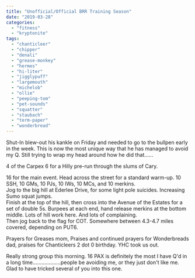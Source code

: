 ```yaml
---
title: "Unofficial/Official BRR Training Season"
date: "2019-03-28"
categories: 
  - "fitness"
  - "kryptonite"
tags: 
  - "chanticleer"
  - "chipper"
  - "denali"
  - "grease-monkey"
  - "hermes"
  - "hi-liter"
  - "jigglypuff"
  - "largemouth"
  - "michelob"
  - "ollie"
  - "peeping-tom"
  - "pet-sounds"
  - "squatter"
  - "staubach"
  - "term-paper"
  - "wonderbread"
---
```


Shut-In blew-out his kankle on Friday and needed to go to the bullpen early in the week. This is now the most unique way that he has managed to avoid my Q. Still trying to wrap my head around how he did that......

4 of the Carpex 6 for a Hilly pre-run through the slums of Cary.

16 for the main event. Head across the street for a standard warm-up. 10 SSH, 10 GMs, 10 PJs, 10 IWs, 10 MCs, and 10 merkins.  
Jog to the big hill at Ederlee Drive, for some light pole suicides. Increasing Sumo squat jumps.  
Finish at the top of the hill, then cross into the Avenue of the Estates for a set of double 5s. Burpees at each end, hand release merkins at the bottom middle. Lots of hill work here. And lots of complaining.  
Then jog back to the flag for COT. Somewhere between 4.3-4.7 miles covered, depending on PUT6. 
  
Prayers for Greases mom, Praises and continued prayers for Wonderbreads dad, praises for Chanticleers 2 dot 0 birthday. YHC took us out.

Really strong group this morning. 16 PAX is definitely the most I have Q'd in a long time...................people be avoiding me, or they just don't like me. Glad to have tricked several of you into this one.
